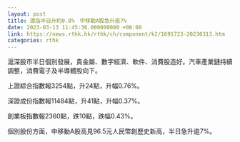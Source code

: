 ```yaml
---
layout: post
title: 滬指半日升約0.8%　中移動A股急升逾7%
date: 2023-03-13 11:45:36.000000000 +08:00
link: https://news.rthk.hk/rthk/ch/component/k2/1691723-20230313.htm
categories: rthk
---
```


滬深股市半日個別發展，貴金屬、數字經濟、軟件、消費股造好。汽車產業鏈持續調整，消費電子及半導體股向下。

上證綜合指數報3254點，升24點，升幅0.76%。

深證成份指數報11484點，升41點，升幅0.37%。

創業板指數報2360點，跌10點，跌幅0.43%。

個別股份方面，中移動A股高見96.5元人民幣創歷史新高，半日急升逾7%。

